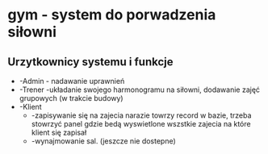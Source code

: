 # gym - system do porwadzenia siłowni

## Urzytkownicy systemu i funkcje
* -Admin - nadawanie uprawnień
* -Trener -układanie swojego harmonogramu na siłowni, dodawanie zajęć grupowych (w trakcie budowy)
* -Klient 
    * -zapisywanie się na zajecia narazie towrzy record w bazie, trzeba stowrzyć panel gdzie 
              bedą wyswietlone wszstkie zajecia na które klient się zapisał
    * -wynajmowanie sal. (jeszcze nie dostepne) 
